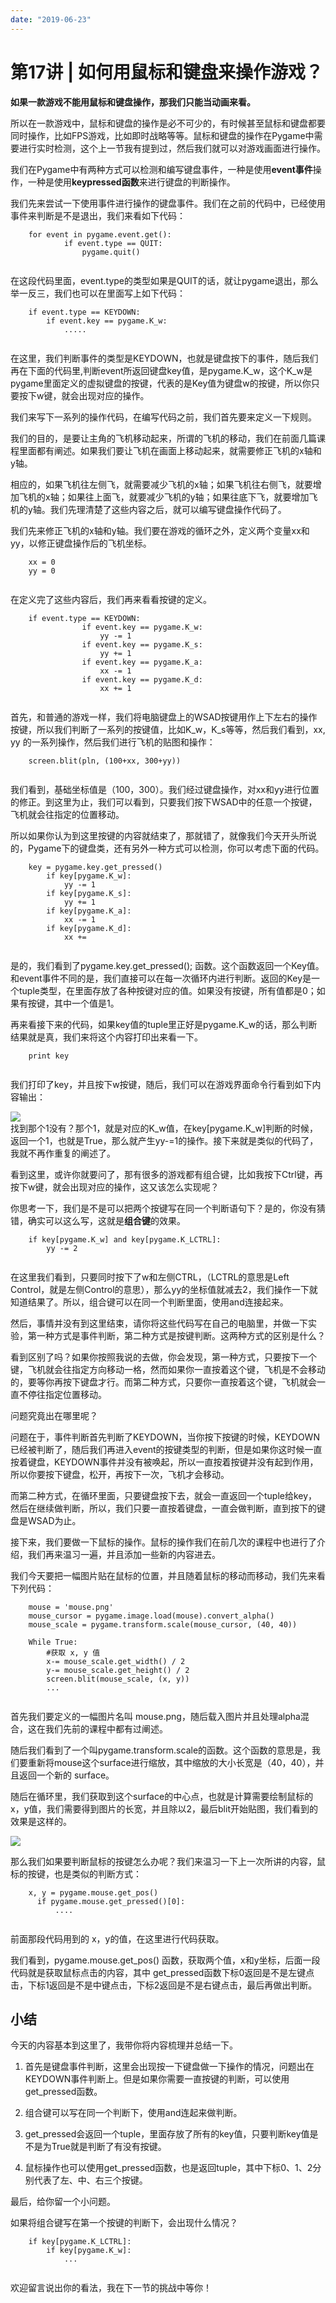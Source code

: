 ```yaml
---
date: "2019-06-23"
---  
```

      
# 第17讲 | 如何用鼠标和键盘来操作游戏？
**如果一款游戏不能用鼠标和键盘操作，那我们只能当动画来看。**

所以在一款游戏中，鼠标和键盘的操作是必不可少的，有时候甚至鼠标和键盘都要同时操作，比如FPS游戏，比如即时战略等等。鼠标和键盘的操作在Pygame中需要进行实时检测，这个上一节我有提到过，然后我们就可以对游戏画面进行操作。

我们在Pygame中有两种方式可以检测和编写键盘事件，一种是使用**event事件**操作，一种是使用**keypressed函数**来进行键盘的判断操作。

我们先来尝试一下使用事件进行操作的键盘事件。我们在之前的代码中，已经使用事件来判断是不是退出，我们来看如下代码：

```
    for event in pygame.event.get():
            if event.type == QUIT:
                pygame.quit()  
    

```

在这段代码里面，event.type的类型如果是QUIT的话，就让pygame退出，那么举一反三，我们也可以在里面写上如下代码：

```
    if event.type == KEYDOWN:
        if event.key == pygame.K_w:
            .....
    

```

在这里，我们判断事件的类型是KEYDOWN，也就是键盘按下的事件，随后我们再在下面的代码里,判断event所返回键盘key值，是pygame.K\_w，这个K\_w是pygame里面定义的虚拟键盘的按键，代表的是Key值为键盘w的按键，所以你只要按下w键，就会出现对应的操作。

我们来写下一系列的操作代码，在编写代码之前，我们首先要来定义一下规则。

<!-- [[[read_end]]] -->

我们的目的，是要让主角的飞机移动起来，所谓的飞机的移动，我们在前面几篇课程里面都有阐述。如果我们要让飞机在画面上移动起来，就需要修正飞机的x轴和y轴。

相应的，如果飞机往左侧飞，就需要减少飞机的x轴；如果飞机往右侧飞，就要增加飞机的x轴；如果往上面飞，就要减少飞机的y轴；如果往底下飞，就要增加飞机的y轴。我们先理清楚了这些内容之后，就可以编写键盘操作代码了。

我们先来修正飞机的x轴和y轴。我们要在游戏的循环之外，定义两个变量xx和yy，以修正键盘操作后的飞机坐标。

```
    xx = 0
    yy = 0  
    

```

在定义完了这些内容后，我们再来看看按键的定义。

```
    if event.type == KEYDOWN:
                if event.key == pygame.K_w:
                    yy -= 1
                if event.key == pygame.K_s:
                    yy += 1
                if event.key == pygame.K_a:
                    xx -= 1
                if event.key == pygame.K_d:
                    xx += 1
    

```

首先，和普通的游戏一样，我们将电脑键盘上的WSAD按键用作上下左右的操作按键，所以我们判断了一系列的按键值，比如K\_w，K\_s等等，然后我们看到，xx, yy 的一系列操作，然后我们进行飞机的贴图和操作：

```
    screen.blit(pln, (100+xx, 300+yy))
    

```

我们看到，基础坐标值是（100，300）。我们经过键盘操作，对xx和yy进行位置的修正。到这里为止，我们可以看到，只要我们按下WSAD中的任意一个按键，飞机就会往指定的位置移动。

所以如果你认为到这里按键的内容就结束了，那就错了，就像我们今天开头所说的，Pygame下的键盘类，还有另外一种方式可以检测，你可以考虑下面的代码。

```
    key = pygame.key.get_pressed()
        if key[pygame.K_w]:
            yy -= 1
        if key[pygame.K_s]:
            yy += 1
        if key[pygame.K_a]:
            xx -= 1
        if key[pygame.K_d]:
            xx += 
    

```

是的，我们看到了pygame.key.get\_pressed\(\); 函数。这个函数返回一个Key值。和event事件不同的是，我们直接可以在每一次循环内进行判断。返回的Key是一个tuple类型，在里面存放了各种按键对应的值。如果没有按键，所有值都是0；如果有按键，其中一个值是1。

再来看接下来的代码，如果key值的tuple里正好是pygame.K\_w的话，那么判断结果就是真，我们来将这个内容打印出来看一下。

```
    print key
    

```

我们打印了key，并且按下w按键，随后，我们可以在游戏界面命令行看到如下内容输出：

![](./httpsstatic001geekbangorgresourceimage484a480b8b53350ddb06e6a70e6987c84a4a.jpg)  
﻿找到那个1没有？那个1，就是对应的K\_w值，在key\[pygame.K\_w\]判断的时候，返回一个1，也就是True，那么就产生yy-=1的操作。接下来就是类似的代码了，我就不再作重复的阐述了。

看到这里，或许你就要问了，那有很多的游戏都有组合键，比如我按下Ctrl键，再按下w键，就会出现对应的操作，这又该怎么实现呢？

你思考一下，我们是不是可以把两个按键写在同一个判断语句下？是的，你没有猜错，确实可以这么写，这就是**组合键**的效果。

```
    if key[pygame.K_w] and key[pygame.K_LCTRL]:
        yy -= 2 
    

```

在这里我们看到，只要同时按下了w和左侧CTRL，（LCTRL的意思是Left Control，就是左侧Control的意思），那么yy的坐标值就减去2，我们操作一下就知道结果了。所以，组合键可以在同一个判断里面，使用and连接起来。

然后，事情并没有到这里结束，请你将这些代码写在自己的电脑里，并做一下实验，第一种方式是事件判断，第二种方式是按键判断。这两种方式的区别是什么？

看到区别了吗？如果你按照我说的去做，你会发现，第一种方式，只要按下一个键，飞机就会往指定方向移动一格，然而如果你一直按着这个键，飞机是不会移动的，要等你再按下键盘才行。而第二种方式，只要你一直按着这个键，飞机就会一直不停往指定位置移动。

问题究竟出在哪里呢？

问题在于，事件判断首先判断了KEYDOWN，当你按下按键的时候，KEYDOWN已经被判断了，随后我们再进入event的按键类型的判断，但是如果你这时候一直按着键盘，KEYDOWN事件并没有被唤起，所以一直按着按键并没有起到作用，所以你要按下键盘，松开，再按下一次，飞机才会移动。

而第二种方式，在循环里面，只要键盘按下去，就会一直返回一个tuple给key，然后在继续做判断，所以，我们只要一直按着键盘，一直会做判断，直到按下的键盘是WSAD为止。

接下来，我们要做一下鼠标的操作。鼠标的操作我们在前几次的课程中也进行了介绍，我们再来温习一遍，并且添加一些新的内容进去。

我们今天要把一幅图片贴在鼠标的位置，并且随着鼠标的移动而移动，我们先来看下列代码：

```
    mouse = 'mouse.png'
    mouse_cursor = pygame.image.load(mouse).convert_alpha()
    mouse_scale = pygame.transform.scale(mouse_cursor, (40, 40))
     
    While True:
        #获取 x, y 值
        x-= mouse_scale.get_width() / 2
        y-= mouse_scale.get_height() / 2
        screen.blit(mouse_scale, (x, y))
        ...
    

```

首先我们要定义的一幅图片名叫 mouse.png，随后载入图片并且处理alpha混合，这在我们先前的课程中都有过阐述。

随后我们看到了一个叫pygame.transform.scale的函数。这个函数的意思是，我们要重新将mouse这个surface进行缩放，其中缩放的大小长宽是（40，40），并且返回一个新的 surface。

随后在循环里，我们获取到这个surface的中心点，也就是计算需要绘制鼠标的x，y值，我们需要得到图片的长宽，并且除以2，最后blit开始贴图，我们看到的效果是这样的。

![](./httpsstatic001geekbangorgresourceimage28a12840dec856ac2ed69eb6d3c8956926a1.jpg)

那么我们如果要判断鼠标的按键怎么办呢？我们来温习一下上一次所讲的内容，鼠标的按键，也是类似的判断方式：

```
    x, y = pygame.mouse.get_pos()
      if pygame.mouse.get_pressed()[0]:
          .... 
    

```

前面那段代码用到的 x，y的值，在这里进行代码获取。

我们看到，pygame.mouse.get\_pos\(\) 函数，获取两个值，x和y坐标，后面一段代码就是获取鼠标点击的内容，其中 get\_pressed函数下标0返回是不是左键点击，下标1返回是不是中键点击，下标2返回是不是右键点击，最后再做出判断。

## 小结

今天的内容基本到这里了，我带你将内容梳理并总结一下。

1.  首先是键盘事件判断，这里会出现按一下键盘做一下操作的情况，问题出在KEYDOWN事件判断上。但是如果你需要一直按键的判断，可以使用get\_pressed函数。

2.  组合键可以写在同一个判断下，使用and连起来做判断。

3.  get\_pressed会返回一个tuple，里面存放了所有的key值，只要判断key值是不是为True就是判断了有没有按键。

4.  鼠标操作也可以使用get\_pressed函数，也是返回tuple，其中下标0、1、2分别代表了左、中、右三个按键。

最后，给你留一个小问题。

如果将组合键写在第一个按键的判断下，会出现什么情况？

```
    if key[pygame.K_LCTRL]:
        if key[pygame.K_w]:
            ...
    

```

欢迎留言说出你的看法，我在下一节的挑战中等你！